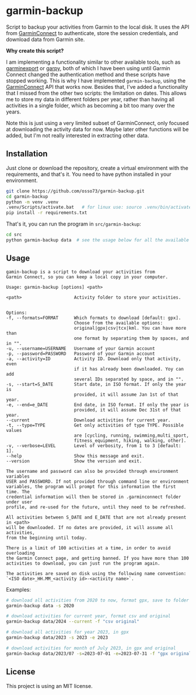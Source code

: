 # garmin-backup

Script to backup your activities from Garmin to the local disk. It uses the API from [GarminConnect](https://github.com/cyberjunky/python-garminconnect) to authenticate, store the session credentials, and download data from Garmin site. 


**Why create this script?**

I am implementing a functionality similar to other available tools, such as [garminexport](https://github.com/petergardfjall/garminexport) or [garpy](https://github.com/felipeam86/garpy), both of which I have been using until Garmin Connect changed the authentication method and these scripts have stopped working. This is why I have implemented ``garmin-backup``, using the [GarminConnect](https://github.com/cyberjunky/python-garminconnect) API that works now. Besides that, I've added a functionality that I missed from the other two scripts: the limitation on dates. This allows me to store my data in different folders per year, rather than having all activities in a single folder, which as becoming a bit too many over the years.

Note this is just using a very limited subset of GarminConnect, only focused at downloading the activity data for now. Maybe later other functions will be added, but I'm not really interested in extracting other data.



## Installation

Just clone or download the repository, create a virtual environment with the requirements, and that's it. You need to have python installed in your environment.

```bash
git clone https://github.com/osso73/garmin-backup.git
cd garmin-backup
python -m venv .venv
.venv/Scripts/activate.bat   # for linux use: source .venv/bin/activate
pip install -r requirements.txt
```

That's it, you can run the program in `src/garmin-backup`:

```bash
cd src
python garmin-backup data  # see the usage below for all the available options
```



## Usage

    gamin-backup is a script to download your activities from 
    Garmin Connect, so you can keep a local copy in your computer.

    Usage: garmin-backup [options] <path>

    <path>                    Activity folder to store your activities.


    Options:
    -f, --formats=FORMAT      Which formats to download [default: gpx].
                              Choose from the available options: 
                              original|gpx|csv|tcx|kml. You can have more than 
                              one format by separating them by spaces, and in "".
    -u, --username=USERNAME   Username of your Garmin account
    -p, --password=PASSWORD   Password of your Garmin account
    -a, --activity=ID         Activity ID. Download only that activity, even 
                              if it has already been downloaded. Yoy can add
                              several IDs separated by space, and in "".
    -s, --start=S_DATE        Start date, in ISO format. If only the year is
                              provided, it will assume Jan 1st of that year.
    -e, --end=e_DATE          End date, in ISO format. If only the year is
                              provided, it will assume Dec 31st of that year.
    --current                 Download activities for current year.
    -t, --type=TYPE           Get only activities of type TYPE. Possible values 
                              are [cycling, running, swimming,multi_sport, 
                              fitness_equipment, hiking, walking, other].
    -v, --verbose=LEVEL       Level of verbosity, from 1 to 3 [default: 1].
    --help                    Show this message and exit.
    --version                 Show the version and exit.

    The username and password can also be provided through environment variables 
    USER and PASSWORD. If not provided through command line or environment 
    variables, the program will prompt for this information the first time. The 
    credential information will then be stored in .garminconnect folder under user
    profile, and re-used for the future, until they need to be refreshed.

    All activities between S_DATE and E_DATE that are not already present in <path> 
    will be downloaded. If no dates are provided, it will assume all activities, 
    from the beginning until today.

    There is a limit of 100 activities at a time, in order to avoid overloading
    the Garmin Connect page, and getting banned. If you have more than 100 
    activities to download, you can just run the program again.

    The activities are saved on disk using the following name convention: 
    `<ISO date>_HH.MM_<activity id>-<activity name>`.


Examples:
```bash
# download all activities from 2020 to now, format gpx, save to folder ./data
garmin-backup data -s 2020

# download activities for current year, format csv and original
garmin-backup data/2024 --current -f "csv original"

# download all activities for year 2023, in gpx
garmin-backup data/2023 -s 2023 -e 2023

# download activities for month of July 2023, in gpx and original
garmin-backup data/2023/07 -s=2023-07-01 -e=2023-07-31 -f "gpx original"
```


## License

This project is using an MIT license.
